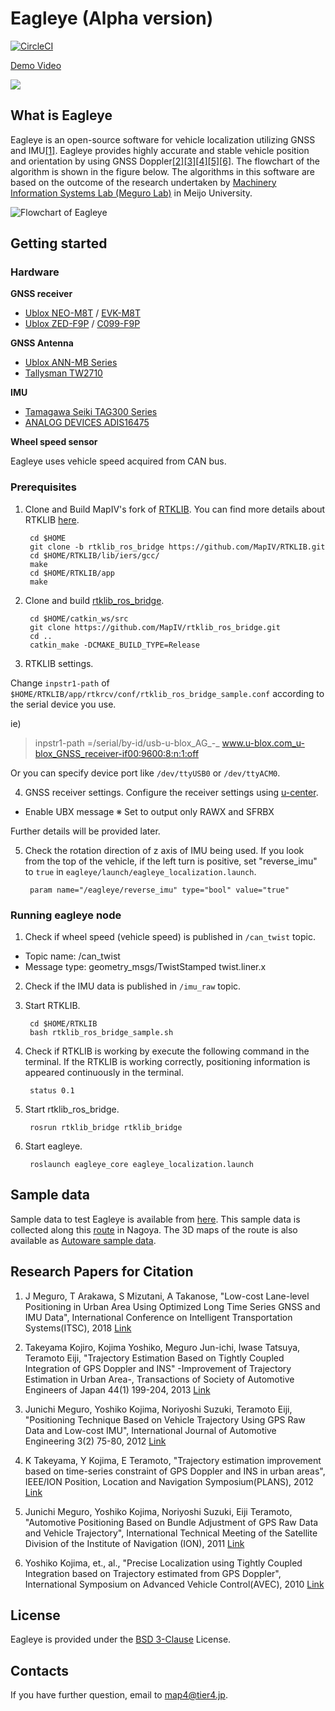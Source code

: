 
# Eagleye (Alpha version)

[![CircleCI](https://circleci.com/gh/MapIV/eagleye.svg?style=svg&circle-token=7961cc3947c36b93252f458a679dfcb9aa977b5b)](https://circleci.com/gh/MapIV/eagleye)

[Demo Video](https://youtu.be/u8Nan38BkDw)

[![](http://img.youtube.com/vi/u8Nan38BkDw/0.jpg)](http://www.youtube.com/watch?v=u8Nan38BkDw "Eagleye")

## What is Eagleye

Eagleye is an open-source software for vehicle localization utilizing GNSS and IMU[[1]](https://www.researchgate.net/publication/329619280_Low-cost_Lane-level_Positioning_in_Urban_Area_Using_Optimized_Long_Time_Series_GNSS_and_IMU_Data). Eagleye provides highly accurate and stable vehicle position and orientation by using GNSS Doppler[[2]](https://www.jstage.jst.go.jp/article/jsaeronbun/44/1/44_20134048/_article/-char/en)[[3]](https://www.jstage.jst.go.jp/article/jsaeijae/3/2/3_20124032/_article/-char/ja)[[4]](https://ieeexplore.ieee.org/document/6236946)[[5]](https://www.researchgate.net/publication/290751834_Automotive_positioning_based_on_bundle_adjustment_of_GPS_raw_data_and_vehicle_trajectory)[[6]](https://ci.nii.ac.jp/naid/10029931657/). The flowchart of the algorithm is shown in the figure below. The algorithms in this software are based on the outcome of the research undertaken by [Machinery Information Systems Lab (Meguro Lab)](https://www2.meijo-u.ac.jp/~meguro/index.html) in Meijo University.

![Flowchart of Eagleye](docs/flowchart.png)

## Getting started

### Hardware
**GNSS receiver**
* [Ublox NEO-M8T](https://www.u-blox.com/en/product/neolea-m8t-series) / [EVK-M8T](https://www.u-blox.com/product/evk-8evk-m8)
* [Ublox ZED-F9P](https://www.u-blox.com/en/product/zed-f9p-module) / [C099-F9P](https://www.u-blox.com/en/product/c099-f9p-application-board)

**GNSS Antenna**

* [Ublox ANN-MB Series](https://www.u-blox.com/en/product/ann-mb-series)
* [Tallysman TW2710](http://www.tallysman.com/index.php/gnss/products/antennas-gpsbeidougalileoglonass/tw2710/)

**IMU**
* [Tamagawa Seiki TAG300 Series](http://mems.tamagawa-seiki.com/en/product/)
* [ANALOG DEVICES ADIS16475](https://www.analog.com/products/adis16475.html#product-overview)

**Wheel speed sensor**

Eagleye uses vehicle speed acquired from CAN bus.

### Prerequisites

1. Clone and Build MapIV's fork of [RTKLIB](https://github.com/MapIV/RTKLIB/tree/rtklib_ros_bridge). You can find more details about RTKLIB [here](http://www.rtklib.com/).

		cd $HOME  
		git clone -b rtklib_ros_bridge https://github.com/MapIV/RTKLIB.git
		cd $HOME/RTKLIB/lib/iers/gcc/  
		make   
		cd $HOME/RTKLIB/app  
		make   

2. Clone and build [rtklib_ros_bridge](https://github.com/MapIV/rtklib_ros_bridge).

		cd $HOME/catkin_ws/src  
		git clone https://github.com/MapIV/rtklib_ros_bridge.git  
		cd ..  
		catkin_make -DCMAKE_BUILD_TYPE=Release  

3. RTKLIB settings.

Change `inpstr1-path` of `$HOME/RTKLIB/app/rtkrcv/conf/rtklib_ros_bridge_sample.conf` according to the serial device you use.

ie)
>inpstr1-path =/serial/by-id/usb-u-blox_AG_-_ www.u-blox.com_u-blox_GNSS_receiver-if00:9600:8:n:1:off  

Or you can specify device port like `/dev/ttyUSB0` or `/dev/ttyACM0`.

4. GNSS receiver settings.
Configure the receiver settings using [u-center](https://www.u-blox.com/product/u-center).

* Enable UBX message ※ Set to output only RAWX and SFRBX

Further details will be provided later.

5. Check the rotation direction of z axis of IMU being used. If you look from the top of the vehicle, if the left turn is positive, set "reverse_imu" to `true` in `eagleye/launch/eagleye_localization.launch`.

		param name="/eagleye/reverse_imu" type="bool" value="true"


### Running eagleye node

1. Check if wheel speed (vehicle speed) is published in `/can_twist` topic.

* Topic name: /can_twist
* Message type: geometry_msgs/TwistStamped twist.liner.x


2. Check if the IMU data is published in `/imu_raw` topic.

3. Start RTKLIB.

		cd $HOME/RTKLIB
		bash rtklib_ros_bridge_sample.sh

4. Check if RTKLIB is working by execute the following command in the terminal. If the RTKLIB is working correctly, positioning information is appeared continuously in the terminal.

		status 0.1  

5. Start rtklib_ros_bridge.

		rosrun rtklib_bridge rtklib_bridge   

6. Start eagleye.

		roslaunch eagleye_core eagleye_localization.launch

## Sample data

Sample data to test Eagleye is available from [here](https://www.dropbox.com/s/4757p5m1qk4iuub/eagleye_sample.bag?dl=0). This sample data is collected along this [route](https://www.google.com/maps/d/u/0/embed?mid=1pK4BgrGtoo14nguArDf-rZDqIL5Cg-v5) in Nagoya. The 3D maps of the route is also available as [Autoware sample data](https://drive.google.com/file/d/1Uwp9vwvcZwaoZi4kdjJaY55-LEXIzSxf/view).

## Research Papers for Citation
1. J Meguro, T Arakawa, S Mizutani, A Takanose, "Low-cost Lane-level Positioning in Urban Area Using Optimized Long Time Series GNSS and IMU Data", International Conference on Intelligent Transportation Systems(ITSC), 2018 [Link](https://www.researchgate.net/publication/329619280_Low-cost_Lane-level_Positioning_in_Urban_Area_Using_Optimized_Long_Time_Series_GNSS_and_IMU_Data)

1. Takeyama Kojiro, Kojima Yoshiko, Meguro Jun-ichi, Iwase Tatsuya, Teramoto Eiji, "Trajectory Estimation Based on Tightly Coupled Integration of GPS Doppler and INS" -Improvement of Trajectory Estimation in Urban Area-, Transactions of Society of Automotive Engineers of Japan   44(1) 199-204, 2013 [Link](https://www.jstage.jst.go.jp/article/jsaeronbun/44/1/44_20134048/_article/-char/en)

1. Junichi Meguro, Yoshiko Kojima, Noriyoshi Suzuki, Teramoto Eiji, "Positioning Technique Based on Vehicle Trajectory Using GPS Raw Data and Low-cost IMU", International Journal of Automotive Engineering 3(2) 75-80,  2012 [Link](https://www.jstage.jst.go.jp/article/jsaeijae/3/2/3_20124032/_article/-char/ja)

1. K Takeyama, Y Kojima, E Teramoto, "Trajectory estimation improvement based on time-series constraint of GPS Doppler and INS in urban areas", IEEE/ION Position, Location and Navigation Symposium(PLANS), 2012 [Link](https://ieeexplore.ieee.org/document/6236946)

1. Junichi Meguro, Yoshiko Kojima, Noriyoshi Suzuki, Eiji Teramoto, "Automotive Positioning Based on Bundle Adjustment of GPS Raw Data and Vehicle Trajectory", International Technical Meeting of the Satellite Division of the Institute of Navigation (ION), 2011 [Link](https://www.researchgate.net/publication/290751834_Automotive_positioning_based_on_bundle_adjustment_of_GPS_raw_data_and_vehicle_trajectory)

1. Yoshiko Kojima, et., al., "Precise Localization using Tightly Coupled Integration based on Trajectory estimated from GPS Doppler", International Symposium on Advanced Vehicle Control(AVEC), 2010 [Link](https://ci.nii.ac.jp/naid/10029931657/)

## License
Eagleye is provided under the [BSD 3-Clause](https://github.com/MapIV/eagleye/blob/master/LICENSE) License.

## Contacts

If you have further question, email to map4@tier4.jp.
